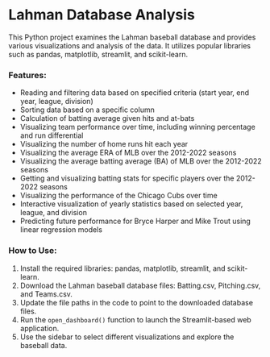 # Lahman Database Analysis
This Python project examines the Lahman baseball database and provides various visualizations and analysis of the data. It utilizes popular libraries such as pandas, matplotlib, streamlit, and scikit-learn.

### Features:
- Reading and filtering data based on specified criteria (start year, end year, league, division)
- Sorting data based on a specific column
- Calculation of batting average given hits and at-bats
- Visualizing team performance over time, including winning percentage and run differential
- Visualizing the number of home runs hit each year
- Visualizing the average ERA of MLB over the 2012-2022 seasons
- Visualizing the average batting average (BA) of MLB over the 2012-2022 seasons
- Getting and visualizing batting stats for specific players over the 2012-2022 seasons
- Visualizing the performance of the Chicago Cubs over time
- Interactive visualization of yearly statistics based on selected year, league, and division
- Predicting future performance for Bryce Harper and Mike Trout using linear regression models

### How to Use:
1. Install the required libraries: pandas, matplotlib, streamlit, and scikit-learn.
2. Download the Lahman baseball database files: Batting.csv, Pitching.csv, and Teams.csv.
3. Update the file paths in the code to point to the downloaded database files.
4. Run the `open_dashboard()` function to launch the Streamlit-based web application.
5. Use the sidebar to select different visualizations and explore the baseball data.


